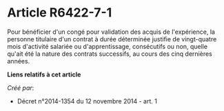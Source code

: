 # Article R6422-7-1

Pour bénéficier d'un congé pour validation des acquis de l'expérience, la personne titulaire d'un contrat à durée déterminée
justifie de vingt-quatre mois d'activité salariée ou d'apprentissage, consécutifs ou non, quelle qu'ait été la nature des
contrats successifs, au cours des cinq dernières années.

**Liens relatifs à cet article**

_Créé par_:

  - Décret n°2014-1354 du 12 novembre 2014 - art. 1
